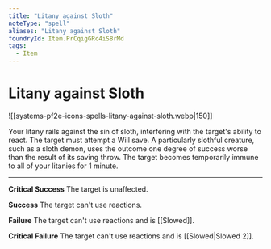 ```yaml
---
title: "Litany against Sloth"
noteType: "spell"
aliases: "Litany against Sloth"
foundryId: Item.PrCqigGRc4iS8rMd
tags:
  - Item
---
```


# Litany against Sloth
![[systems-pf2e-icons-spells-litany-against-sloth.webp|150]]

Your litany rails against the sin of sloth, interfering with the target's ability to react. The target must attempt a Will save. A particularly slothful creature, such as a sloth demon, uses the outcome one degree of success worse than the result of its saving throw. The target becomes temporarily immune to all of your litanies for 1 minute.

* * *

**Critical Success** The target is unaffected.

**Success** The target can't use reactions.

**Failure** The target can't use reactions and is [[Slowed]].

**Critical Failure** The target can't use reactions and is [[Slowed|Slowed 2]].

